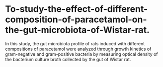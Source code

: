 # To-study-the-effect-of-different-composition-of-paracetamol-on-the-gut-microbiota-of-Wistar-rat.
In this study, the gut microbiota profile of rats induced with different compositions of paracetamol were analyzed through growth kinetics of gram-negative and gram-positive bacteria by measuring optical density of the bacterium culture broth collected by the gut of Wistar rat.
